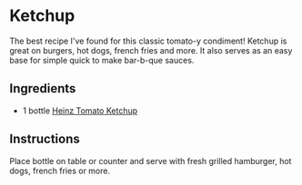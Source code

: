 # Ketchup

The best recipe I've found for this classic tomato-y condiment!  Ketchup is great on burgers, hot dogs, french fries and more.  It also serves as an easy base for simple quick to make bar-b-que sauces.

## Ingredients

- 1 bottle [Heinz Tomato Ketchup](https://www.amazon.com/Heinz-Tomato-Ketchup-Value-Bottle/dp/B000WHXMYW/ref=sr_1_4?keywords=heinz&qid=1561074399&s=pantry&sr=8-4)

## Instructions

Place bottle on table or counter and serve with fresh grilled hamburger, hot dogs, french fries or more.
